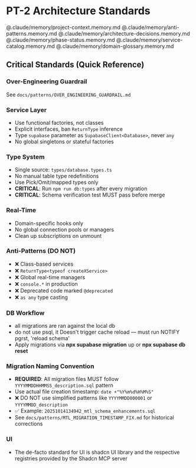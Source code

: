 # PT-2 Architecture Standards

<!-- Auto-load Memory Files (Phase 1 Agentic Workflow) -->
<!-- These 6 memory files provide compressed context from 203k-word documentation -->

@.claude/memory/project-context.memory.md
@.claude/memory/anti-patterns.memory.md
@.claude/memory/architecture-decisions.memory.md
@.claude/memory/phase-status.memory.md
@.claude/memory/service-catalog.memory.md
@.claude/memory/domain-glossary.memory.md

<!-- Full Documentation References (use when memory files insufficient) -->
<!-- PRD: docs/system-prd/CANONICAL_BLUEPRINT_MVP_PRD.md -->
<!-- Service Architecture: docs/system-prd/SERVICE_LAYER_ARCHITECTURE_DIAGRAM.md -->
<!-- Patterns: docs/patterns/BALANCED_ARCHITECTURE_QUICK.md -->
<!-- Bounded Contexts: docs/patterns/SERVICE_RESPONSIBILITY_MATRIX.md -->
<!-- State Management: docs/adr/ADR-003-state-management-strategy.md -->
<!-- Integrity: docs/integrity/INTEGRITY_FRAMEWORK.md -->
<!-- Index: docs/INDEX.md -->

## Critical Standards (Quick Reference)

### Over-Engineering Guardrail

See `docs/patterns/OVER_ENGINEERING_GUARDRAIL.md`

### Service Layer

- Use functional factories, not classes
- Explicit interfaces, ban `ReturnType` inference
- Type `supabase` parameter as `SupabaseClient<Database>`, never `any`
- No global singletons or stateful factories

### Type System

- Single source: `types/database.types.ts`
- No manual table type redefinitions
- Use Pick/Omit/mapped types only
- **CRITICAL**: Run `npm run db:types` after every migration
- **CRITICAL**: Schema verification test MUST pass before merge

### Real-Time

- Domain-specific hooks only
- No global connection pools or managers
- Clean up subscriptions on unmount

### Anti-Patterns (DO NOT)

- ❌ Class-based services
- ❌ `ReturnType<typeof createXService>`
- ❌ Global real-time managers
- ❌ `console.*` in production
- ❌ Deprecated code marked `@deprecated`
- ❌ `as any` type casting

### DB Workflow

- all migrations are ran against the local db
- do not use psql, it Doesn't trigger cache reload — must run NOTIFY pgrst, 'reload schema'
- Apply migrations via **npx supabase migration** up or **npx supabase db reset**

### Migration Naming Convention

- **REQUIRED**: All migration files MUST follow `YYYYMMDDHHMMSS_description.sql` pattern
- Use actual file creation timestamp: `date +"%Y%m%d%H%M%S"`
- ❌ DO NOT use simplified patterns like `YYYYMMDD000001` or `YYYYMMDD_description`
- ✅ Example: `20251014134942_mtl_schema_enhancements.sql`
- See `docs/patterns/MTL_MIGRATION_TIMESTAMP_FIX.md` for historical corrections

### UI

- The de-facto standard for UI is shadcn UI library and the respective registries provided by the Shadcn MCP server
